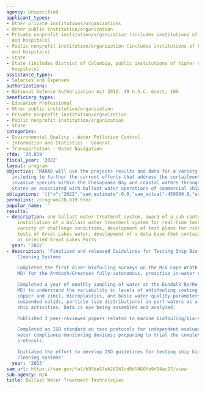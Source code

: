 ```yaml
---
agency: Unspecified
applicant_types:
- Other private institutions/organizations
- Other public institution/organization
- Private nonprofit institution/organization (includes institutions of higher education
  and hospitals)
- Public nonprofit institution/organization (includes institutions of higher education
  and hospitals)
- State
- State (includes District of Columbia, public institutions of higher education and
  hospitals)
assistance_types:
- Salaries and Expenses
authorizations:
- National Defense Authorization Act 2012. 49 U.S.C. &sect; 109.
beneficiary_types:
- Education Professional
- Other public institution/organization
- Private nonprofit institution/organization
- Public nonprofit institution/organization
- State
categories:
- Environmental Quality - Water Pollution Control
- Information and Statistics - General
- Transportation - Water Navigation
cfda: '20.819'
fiscal_year: '2022'
layout: program
objective: 'MARAD will use the projects results and data for a variety of purposes
  including to further the current efforts that address the curtailment of aquatic
  invasive species within the Chesapeake Bay and coastal waters throughout the United
  States as associated with ballast water operations of commercial shipping. '
obligations: '[{"x":"2022","sam_estimate":0.0,"sam_actual":450000.0,"usa_spending_actual":14806082.72},{"x":"2023","sam_estimate":650000.0,"sam_actual":0.0,"usa_spending_actual":175326.41},{"x":"2024","sam_estimate":650000.0,"sam_actual":0.0,"usa_spending_actual":0.0}]'
permalink: /program/20.819.html
popular_name: ''
results:
- description: one ballast water treatment system, award of a sub-contract for a shipboard
    installation of a ballast water treatment system for real-time testing over a
    variety of challenge conditions, development of test plans for risk-based mesocosm
    tests of Great Lakes water, development of a data base that contains water conditions
    at selected Great Lakes Ports
  year: '2022'
- description: 'Finalized and released Guidelines for Testing Ship Biofouling In-Water
    Cleaning Systems

    Completed the first diver biofouling surveys on the M/V Cape Wrath (in Baltimore,
    MD) for the Armbach/Greensea fully-autonomous, proactive in-water cleaning system

    Completed a year of monthly sampling of water at the Dundalk Ro/Ro Terminal (Baltimore,
    MD) to understand the variability in levels of antifouling coating metal (e.g.,
    copper and zinc), microplastics, and basic water quality parameters (e.g., total
    suspended solids, particle size distributions) in port waters as a result of commercial
    ship activities. Data is now being assembled and analyzed.

    Published 3 peer-reviewed papers related to marine biofouling/bio-security

    Completed an ISO standard on test protocols for independent evaluations of ballast
    water compliance monitoring devices; preparing to trial the completed standard
    protocols.

    Initiated the effort to develop ISO guidelines for testing ship biofouling in-water
    cleaning systems'
  year: '2023'
sam_url: https://sam.gov/fal/b95ba57eb26241cd8d5460fa9d94ac17/view
sub-agency: N/A
title: Ballast Water Treatment Technologies
---
```

